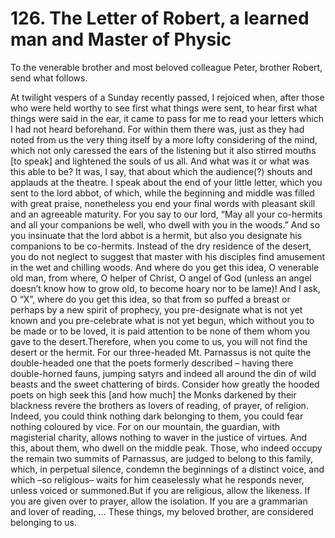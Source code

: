 # 126. The Letter of Robert, a learned man and Master of Physic

To the venerable brother and most beloved colleague Peter, brother Robert, send what follows.

 At twilight vespers of a Sunday recently passed, I rejoiced when, after those who were held worthy to see first what things were sent, to hear first what things were said in the ear, it came to pass for me to read your letters which I had not heard beforehand. For within them there was, just as they had noted from us the very thing itself by a more lofty considering of the mind, which not only caressed the ears of the listening but it also stirred mouths \[to speak\] and lightened the souls of us all. And what was it or what was this able to be? It was, I say, that about which the audience\(?\) shouts and applauds at the theatre. I speak about the end of your little letter, which you sent to the lord abbot, of which, while the beginning and middle was filled with great praise, nonetheless you end your final words with pleasant skill and an agreeable maturity. For you say to our lord, “May all your co-hermits and all your companions be well, who dwell with you in the woods.” And so you insinuate that the lord abbot is a hermit, but also you designate his companions to be co-hermits. Instead of the dry residence of the desert, you do not neglect to suggest that master with his disciples find amusement in the wet and chilling woods. And where do you get this idea, O venerable old man, from where, O helper of Christ, O angel of God \(unless an angel doesn’t know how to grow old, to become hoary nor to be lame\)! And I ask, O “X”, where do you get this idea, so that from so puffed a breast or perhaps by a new spirit of prophecy, you pre-designate what is not yet known and you pre-celebrate what is not yet begun, which without you to be made or to be loved, it is paid attention to be none of them whom you gave to the desert.Therefore, when you come to us, you will not find the desert or the hermit. For our three-headed Mt. Parnassus is not quite the double-headed one that the poets formerly described – having there double-horned fauns, jumping satyrs and indeed all around the din of wild beasts and the sweet chattering of birds. Consider how greatly the hooded poets on high seek this \[and how much\] the Monks darkened by their blackness revere the brothers as lovers of reading, of prayer, of religion. Indeed, you could think nothing dark belonging to them, you could fear nothing coloured by vice. For on our mountain, the guardian, with magisterial charity, allows nothing to waver in the justice of virtues. And this, about them, who dwell on the middle peak. Those, who indeed occupy the remain two summits of Parnassus, are judged to belong to this family, which, in perpetual silence, condemn the beginnings of a distinct voice, and which –so religious– waits for him ceaselessly what he responds never, unless voiced or summoned.But if you are religious, allow the likeness. If you are given over to prayer, allow the isolation. If you are a grammarian and lover of reading, … These things, my beloved brother, are considered belonging to us.

